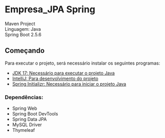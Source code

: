 # Empresa_JPA Spring

Maven Project
<br>Linguagem: Java
<br>Spring Boot 2.5.6

## Começando

Para executar o projeto, será necessário instalar os seguintes programas:

- [JDK 17: Necessário para executar o projeto Java](https://www.oracle.com/java/technologies/javase/jdk17-archive-downloads.html)
- [IntelliJ: Para desenvolvimento do projeto](https://www.jetbrains.com/pt-br/idea/download/#section=windows)
- [Spring Initializr: Necessário para iniciar o projeto Java](https://start.spring.io/)
### Dependências:
- Spring Web 
- Spring Boot DevTools
- Spring Data JPA
- MySQL Driver
- Thymeleaf


